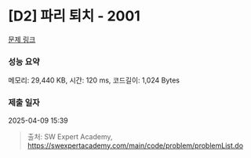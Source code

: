 # [D2] 파리 퇴치 - 2001 

[문제 링크](https://swexpertacademy.com/main/code/problem/problemDetail.do?contestProbId=AV5PzOCKAigDFAUq) 

### 성능 요약

메모리: 29,440 KB, 시간: 120 ms, 코드길이: 1,024 Bytes

### 제출 일자

2025-04-09 15:39



> 출처: SW Expert Academy, https://swexpertacademy.com/main/code/problem/problemList.do